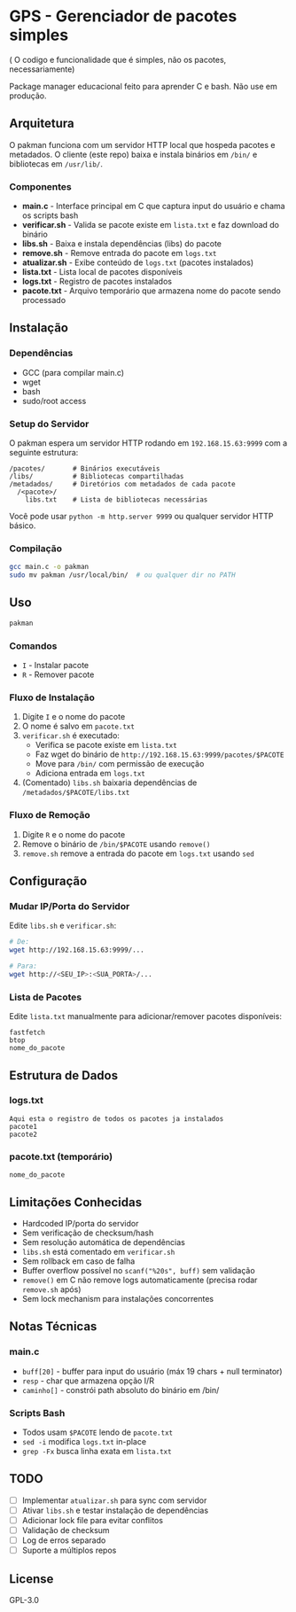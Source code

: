 # GPS - Gerenciador de pacotes simples
( O codigo e funcionalidade que é simples, não os pacotes, necessariamente)

Package manager educacional feito para aprender C e bash. Não use em produção.

## Arquitetura

O pakman funciona com um servidor HTTP local que hospeda pacotes e metadados. O cliente (este repo) baixa e instala binários em `/bin/` e bibliotecas em `/usr/lib/`.

### Componentes

- **main.c** - Interface principal em C que captura input do usuário e chama os scripts bash
- **verificar.sh** - Valida se pacote existe em `lista.txt` e faz download do binário
- **libs.sh** - Baixa e instala dependências (libs) do pacote
- **remove.sh** - Remove entrada do pacote em `logs.txt`
- **atualizar.sh** - Exibe conteúdo de `logs.txt` (pacotes instalados)
- **lista.txt** - Lista local de pacotes disponíveis
- **logs.txt** - Registro de pacotes instalados
- **pacote.txt** - Arquivo temporário que armazena nome do pacote sendo processado

## Instalação

### Dependências

- GCC (para compilar main.c)
- wget
- bash
- sudo/root access

### Setup do Servidor

O pakman espera um servidor HTTP rodando em `192.168.15.63:9999` com a seguinte estrutura:

```
/pacotes/       # Binários executáveis
/libs/          # Bibliotecas compartilhadas
/metadados/     # Diretórios com metadados de cada pacote
  /<pacote>/
    libs.txt    # Lista de bibliotecas necessárias
```

Você pode usar `python -m http.server 9999` ou qualquer servidor HTTP básico.

### Compilação

```bash
gcc main.c -o pakman
sudo mv pakman /usr/local/bin/  # ou qualquer dir no PATH
```

## Uso

```bash
pakman
```

### Comandos

- `I` - Instalar pacote
- `R` - Remover pacote

### Fluxo de Instalação

1. Digite `I` e o nome do pacote
2. O nome é salvo em `pacote.txt`
3. `verificar.sh` é executado:
   - Verifica se pacote existe em `lista.txt`
   - Faz wget do binário de `http://192.168.15.63:9999/pacotes/$PACOTE`
   - Move para `/bin/` com permissão de execução
   - Adiciona entrada em `logs.txt`
4. (Comentado) `libs.sh` baixaria dependências de `/metadados/$PACOTE/libs.txt`

### Fluxo de Remoção

1. Digite `R` e o nome do pacote
2. Remove o binário de `/bin/$PACOTE` usando `remove()`
3. `remove.sh` remove a entrada do pacote em `logs.txt` usando `sed`

## Configuração

### Mudar IP/Porta do Servidor

Edite `libs.sh` e `verificar.sh`:

```bash
# De:
wget http://192.168.15.63:9999/...

# Para:
wget http://<SEU_IP>:<SUA_PORTA>/...
```

### Lista de Pacotes

Edite `lista.txt` manualmente para adicionar/remover pacotes disponíveis:

```
fastfetch
btop
nome_do_pacote
```

## Estrutura de Dados

### logs.txt
```
Aqui esta o registro de todos os pacotes ja instalados
pacote1
pacote2
```

### pacote.txt (temporário)
```
nome_do_pacote
```

## Limitações Conhecidas

- Hardcoded IP/porta do servidor
- Sem verificação de checksum/hash
- Sem resolução automática de dependências
- `libs.sh` está comentado em `verificar.sh`
- Sem rollback em caso de falha
- Buffer overflow possível no `scanf("%20s", buff)` sem validação
- `remove()` em C não remove logs automaticamente (precisa rodar `remove.sh` após)
- Sem lock mechanism para instalações concorrentes

## Notas Técnicas

### main.c
- `buff[20]` - buffer para input do usuário (máx 19 chars + null terminator)
- `resp` - char que armazena opção I/R
- `caminho[]` - constrói path absoluto do binário em /bin/

### Scripts Bash
- Todos usam `$PACOTE` lendo de `pacote.txt`
- `sed -i` modifica `logs.txt` in-place
- `grep -Fx` busca linha exata em `lista.txt`

## TODO

- [ ] Implementar `atualizar.sh` para sync com servidor
- [ ] Ativar `libs.sh` e testar instalação de dependências
- [ ] Adicionar lock file para evitar conflitos
- [ ] Validação de checksum
- [ ] Log de erros separado
- [ ] Suporte a múltiplos repos

## License

GPL-3.0
